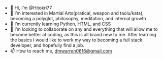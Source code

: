 - 👋 Hi, I’m @Hitokri77
- 👀 I’m interested in Martial Arts(pratical, weapon and taolu/kata), becoming a polyglot, philosophy, meditation, and internal growth
- 🌱 I’m currently learning Python, HTML, and CSS
- 💞️ I’m looking to collaborate on any and everything that will allow me to become better at coding, as this is all brand new to me. After learning the basics I would like to work my way to becoming a full stack developer, and hopefully find a job.
- 📫 How to reach me, dmwarren0616@gmail.com

<!---
Hitokri77/Hitokri77 is a ✨ special ✨ repository because its `README.md` (this file) appears on your GitHub profile.
You can click the Preview link to take a look at your changes.
--->
